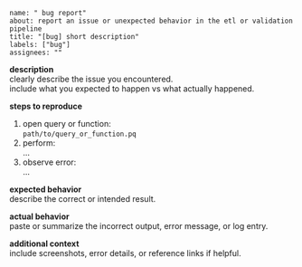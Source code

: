 ```
name: " bug report"
about: report an issue or unexpected behavior in the etl or validation pipeline
title: "[bug] short description"
labels: ["bug"]
assignees: ""
```
**description**
<br>clearly describe the issue you encountered.  
include what you expected to happen vs what actually happened.

**steps to reproduce**
1. open query or function:  
   `path/to/query_or_function.pq`
2. perform:  
   ...
3. observe error:  
   ...

**expected behavior**
<br>describe the correct or intended result.

**actual behavior**
<br>paste or summarize the incorrect output, error message, or log entry.

**additional context**
<br>include screenshots, error details, or reference links if helpful.
